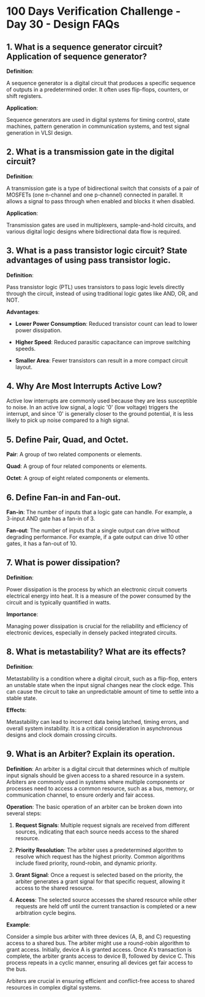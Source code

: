 # 100 Days Verification Challenge - Day 30 - Design FAQs

## 1. What is a sequence generator circuit? Application of sequence generator?

**Definition**: 

A sequence generator is a digital circuit that produces a specific sequence of outputs in a predetermined order. It often uses flip-flops, counters, or shift registers.

**Application**: 

Sequence generators are used in digital systems for timing control, state machines, pattern generation in communication systems, and test signal generation in VLSI design.

## 2. What is a transmission gate in the digital circuit?

**Definition**: 

A transmission gate is a type of bidirectional switch that consists of a pair of MOSFETs (one n-channel and one p-channel) connected in parallel. It allows a signal to pass through when enabled and blocks it when disabled.

**Application**: 

Transmission gates are used in multiplexers, sample-and-hold circuits, and various digital logic designs where bidirectional data flow is required.

## 3. What is a pass transistor logic circuit? State advantages of using pass transistor logic.

**Definition**: 

Pass transistor logic (PTL) uses transistors to pass logic levels directly through the circuit, instead of using traditional logic gates like AND, OR, and NOT.

**Advantages**:

- **Lower Power Consumption**: Reduced transistor count can lead to lower power dissipation.

- **Higher Speed**: Reduced parasitic capacitance can improve switching speeds.

- **Smaller Area**: Fewer transistors can result in a more compact circuit layout.

## 4. Why Are Most Interrupts Active Low?

Active low interrupts are commonly used because they are less susceptible to noise. In an active low signal, a logic '0' (low voltage) triggers the interrupt, and since '0' is generally closer to the ground potential, it is less likely to pick up noise compared to a high signal.

## 5. Define Pair, Quad, and Octet.

**Pair**: A group of two related components or elements.

**Quad**: A group of four related components or elements.

**Octet**: A group of eight related components or elements.

## 6. Define Fan-in and Fan-out.

**Fan-in**: The number of inputs that a logic gate can handle. For example, a 3-input AND gate has a fan-in of 3.

**Fan-out**: The number of inputs that a single output can drive without degrading performance. For example, if a gate output can drive 10 other gates, it has a fan-out of 10.

## 7. What is power dissipation?

**Definition**: 

Power dissipation is the process by which an electronic circuit converts electrical energy into heat. It is a measure of the power consumed by the circuit and is typically quantified in watts.

**Importance**: 

Managing power dissipation is crucial for the reliability and efficiency of electronic devices, especially in densely packed integrated circuits.

## 8. What is metastability? What are its effects?

**Definition**: 

Metastability is a condition where a digital circuit, such as a flip-flop, enters an unstable state when the input signal changes near the clock edge. This can cause the circuit to take an unpredictable amount of time to settle into a stable state.

**Effects**: 

Metastability can lead to incorrect data being latched, timing errors, and overall system instability. It is a critical consideration in asynchronous designs and clock domain crossing circuits.

## 9. What is an Arbiter? Explain its operation.

**Definition**:
An arbiter is a digital circuit that determines which of multiple input signals should be given access to a shared resource in a system. Arbiters are commonly used in systems where multiple components or processes need to access a common resource, such as a bus, memory, or communication channel, to ensure orderly and fair access.

**Operation**:
The basic operation of an arbiter can be broken down into several steps:

1. **Request Signals**: Multiple request signals are received from different sources, indicating that each source needs access to the shared resource.

2. **Priority Resolution**: The arbiter uses a predetermined algorithm to resolve which request has the highest priority. Common algorithms include fixed priority, round-robin, and dynamic priority.

3. **Grant Signal**: Once a request is selected based on the priority, the arbiter generates a grant signal for that specific request, allowing it access to the shared resource.

4. **Access**: The selected source accesses the shared resource while other requests are held off until the current transaction is completed or a new arbitration cycle begins.

**Example**:

Consider a simple bus arbiter with three devices (A, B, and C) requesting access to a shared bus. The arbiter might use a round-robin algorithm to grant access. Initially, device A is granted access. Once A's transaction is complete, the arbiter grants access to device B, followed by device C. This process repeats in a cyclic manner, ensuring all devices get fair access to the bus.

Arbiters are crucial in ensuring efficient and conflict-free access to shared resources in complex digital systems.
